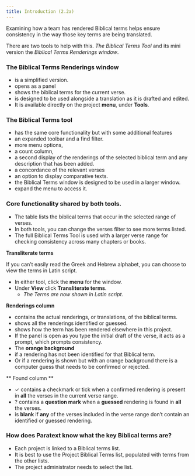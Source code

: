 ```yaml
---
title: Introduction (2.2a)
---
```

Examining how a team has rendered Biblical terms helps ensure consistency in the way those key terms are being translated.

There are two tools to help with this. *The Biblical Terms Tool* and its mini version the *Biblical Terms Renderings window*.

### The Biblical Terms Renderings window

-   is a simplified version.
-   opens as a panel
-   shows the biblical terms for the current verse.
-   is designed to be used alongside a translation as it is drafted and edited.
-   It is available directly on the project **menu**, under **Tools**.

### The Biblical Terms tool

-   has the same core functionality but with some additional features
-   an expanded toolbar and a find filter.
-   more menu options,
-   a count column,
-   a second display of the renderings of the selected biblical term and any description that has been added.
-   a concordance of the relevant verses
-   an option to display comparative texts.
-   the Biblical Terms window is designed to be used in a larger window.
-   expand the menu to access it.

### Core functionality shared by both tools.

-   The table lists the biblical terms that occur in the selected range of verses.
-   In both tools, you can change the verses filter to see more terms listed.
-   The full Biblical Terms Tool is used with a larger verse range for checking consistency across many chapters or books.

**Transliterate terms**

If you can’t easily read the Greek and Hebrew alphabet, you can choose to view the terms in Latin script.

-   In either tool, click the **menu** for the window.
-   Under **View** click **Transliterate terms**.
    -  *The Terms are now shown in Latin script*.

**Renderings column**

-   contains the actual renderings, or translations, of the biblical terms.
-   shows all the renderings identified or guessed.
-   shows how the term has been rendered elsewhere in this project.
-   If the panel is open as you type the initial draft of the verse, it acts as a prompt, which prompts consistency.
-   The **orange background**
-   if a rendering has not been identified for that Biblical term.
-   Or if a rendering is shown but with an orange background there is a computer guess that needs to be confirmed or rejected.

** Found column **

-   ✓ contains a checkmark or tick when a confirmed rendering is present in **all** the verses in the current verse range.
-   ? contains a **question mark** when a **guessed** rendering is found in **all** the verses.
-   is **blank** if **any** of the verses included in the verse range don’t contain an identified or guessed rendering.

### How does Paratext know what the key Biblical terms are?

-   Each project is linked to a Biblical terms list.
-   It is best to use the Project Biblical Terms list, populated with terms from the other lists.
-   The project administrator needs to select the list.

